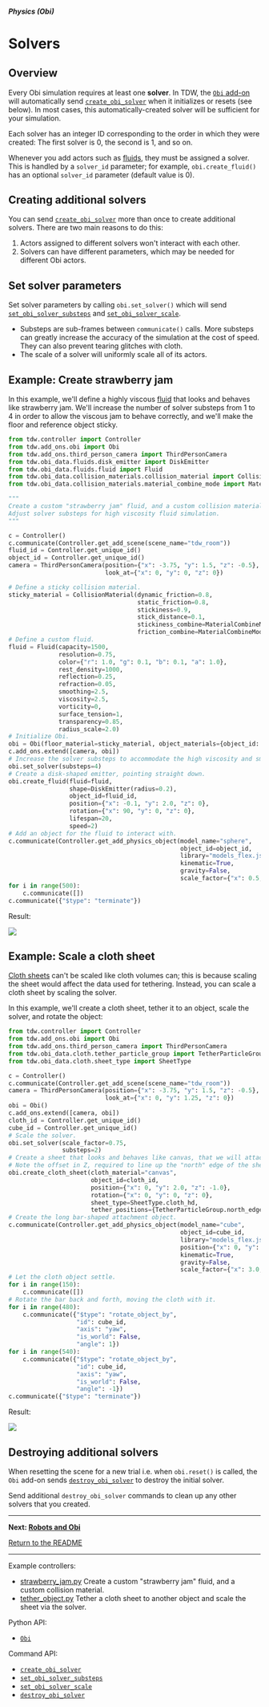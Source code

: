 ##### Physics (Obi)

# Solvers

## Overview

Every Obi simulation requires at least one **solver**. In TDW, the [`Obi` add-on](../../python/add_ons/obi.md) will automatically send [`create_obi_solver`](../../api/command_api.md#create_obi_solver) when it initializes or resets (see below). In most cases, this automatically-created solver will be sufficient for your simulation.

Each solver has an integer ID corresponding to the order in which they were created:  The first solver is 0, the second is 1, and so on. 

Whenever you add actors such as [fluids](fluids.md), they must be assigned a solver. This is handled by a `solver_id` parameter; for example, `obi.create_fluid()` has an optional `solver_id` parameter (default value is 0).

##  Creating additional solvers

You can send [`create_obi_solver`](../../api/command_api.md#create_obi_solver) more than once to create additional solvers. There are two main reasons to do this:

1. Actors assigned to different solvers won't interact with each other.
2. Solvers can have different parameters, which may be needed for different Obi actors.

## Set solver parameters

Set solver parameters by calling `obi.set_solver()` which will send [`set_obi_solver_substeps`](../../api/command_api.md#set_obi_solver_substeps) and [`set_obi_solver_scale`](../../api/command_api.md#set_obi_solver_scale).

- Substeps are sub-frames between `communicate()` calls. More substeps can greatly increase the accuracy of the simulation at the cost of speed. They can also prevent tearing glitches with cloth.
- The scale of a solver will uniformly scale all of its actors.

## Example: Create strawberry jam

In this example, we'll define a highly viscous [fluid](fluids.md) that looks and behaves like strawberry jam. We'll increase the number of solver substeps from 1 to 4 in order to allow the viscous jam to behave correctly, and we'll make the floor and reference object sticky.

```python
from tdw.controller import Controller
from tdw.add_ons.obi import Obi
from tdw.add_ons.third_person_camera import ThirdPersonCamera
from tdw.obi_data.fluids.disk_emitter import DiskEmitter
from tdw.obi_data.fluids.fluid import Fluid
from tdw.obi_data.collision_materials.collision_material import CollisionMaterial
from tdw.obi_data.collision_materials.material_combine_mode import MaterialCombineMode

"""
Create a custom "strawberry jam" fluid, and a custom collision material.
Adjust solver substeps for high viscosity fluid simulation.
"""

c = Controller()
c.communicate(Controller.get_add_scene(scene_name="tdw_room"))
fluid_id = Controller.get_unique_id()
object_id = Controller.get_unique_id()
camera = ThirdPersonCamera(position={"x": -3.75, "y": 1.5, "z": -0.5},
                           look_at={"x": 0, "y": 0, "z": 0})

# Define a sticky collision material.
sticky_material = CollisionMaterial(dynamic_friction=0.8,
                                    static_friction=0.8,
                                    stickiness=0.9,
                                    stick_distance=0.1,
                                    stickiness_combine=MaterialCombineMode.average,
                                    friction_combine=MaterialCombineMode.average)
# Define a custom fluid.
fluid = Fluid(capacity=1500,
              resolution=0.75,
              color={"r": 1.0, "g": 0.1, "b": 0.1, "a": 1.0},
              rest_density=1000,
              reflection=0.25,
              refraction=0.05,
              smoothing=2.5,
              viscosity=2.5,
              vorticity=0,
              surface_tension=1,
              transparency=0.85,
              radius_scale=2.0)
# Initialize Obi.
obi = Obi(floor_material=sticky_material, object_materials={object_id: sticky_material})
c.add_ons.extend([camera, obi])
# Increase the solver substeps to accommodate the high viscosity and smoothing and make the fluid behave more like jam.
obi.set_solver(substeps=4)
# Create a disk-shaped emitter, pointing straight down.
obi.create_fluid(fluid=fluid,
                 shape=DiskEmitter(radius=0.2),
                 object_id=fluid_id,
                 position={"x": -0.1, "y": 2.0, "z": 0},
                 rotation={"x": 90, "y": 0, "z": 0},
                 lifespan=20,
                 speed=2)
# Add an object for the fluid to interact with.
c.communicate(Controller.get_add_physics_object(model_name="sphere",
                                                object_id=object_id,
                                                library="models_flex.json",
                                                kinematic=True,
                                                gravity=False,
                                                scale_factor={"x": 0.5, "y": 0.5, "z": 0.5}))
for i in range(500):
    c.communicate([])
c.communicate({"$type": "terminate"})
```

Result:

![](images/strawberry_jam.gif)

## Example: Scale a cloth sheet

[Cloth sheets](cloth.md) can't be scaled like cloth volumes can; this is because scaling the sheet would affect the data used for tethering. Instead, you can scale a cloth sheet by scaling the solver.

In this example, we'll create a cloth sheet, tether it to an object, scale the solver, and rotate the object:

```python
from tdw.controller import Controller
from tdw.add_ons.obi import Obi
from tdw.add_ons.third_person_camera import ThirdPersonCamera
from tdw.obi_data.cloth.tether_particle_group import TetherParticleGroup
from tdw.obi_data.cloth.sheet_type import SheetType

c = Controller()
c.communicate(Controller.get_add_scene(scene_name="tdw_room"))
camera = ThirdPersonCamera(position={"x": -3.75, "y": 1.5, "z": -0.5},
                           look_at={"x": 0, "y": 1.25, "z": 0})
obi = Obi()
c.add_ons.extend([camera, obi])
cloth_id = Controller.get_unique_id()
cube_id = Controller.get_unique_id()
# Scale the solver.
obi.set_solver(scale_factor=0.75,
               substeps=2)
# Create a sheet that looks and behaves like canvas, that we will attach to a bar-shaped object.
# Note the offset in Z, required to line up the "north" edge of the sheet with the object.
obi.create_cloth_sheet(cloth_material="canvas",
                       object_id=cloth_id,
                       position={"x": 0, "y": 2.0, "z": -1.0},
                       rotation={"x": 0, "y": 0, "z": 0},
                       sheet_type=SheetType.cloth_hd,
                       tether_positions={TetherParticleGroup.north_edge: cube_id})
# Create the long bar-shaped attachment object.
c.communicate(Controller.get_add_physics_object(model_name="cube",
                                                object_id=cube_id,
                                                library="models_flex.json",
                                                position={"x": 0, "y": 2.0, "z": 0},
                                                kinematic=True,
                                                gravity=False,
                                                scale_factor={"x": 3.0, "y": 0.1, "z": 0.1}))
# Let the cloth object settle.
for i in range(150):
    c.communicate([])
# Rotate the bar back and forth, moving the cloth with it.
for i in range(480):
    c.communicate({"$type": "rotate_object_by",
                   "id": cube_id,
                   "axis": "yaw",
                   "is_world": False,
                   "angle": 1})
for i in range(540):
    c.communicate({"$type": "rotate_object_by",
                   "id": cube_id,
                   "axis": "yaw",
                   "is_world": False,
                   "angle": -1})
c.communicate({"$type": "terminate"})
```

Result:

![](images/tether_object.gif)

## Destroying additional solvers

When resetting the scene for a new trial i.e. when `obi.reset()` is called, the `Obi` add-on sends [`destroy_obi_solver`](../../api/command_api.md#destroy_obi_solver) to destroy the initial solver. 

Send additional `destroy_obi_solver` commands to clean up any other solvers that you created.

***

**Next: [Robots and Obi](robots.md)**

[Return to the README](../../../README.md)

***

Example controllers:

- [strawberry_jam.py](https://github.com/threedworld-mit/tdw/blob/master/Python/example_controllers/obi/strawberry_jam.py) Create a custom "strawberry jam" fluid, and a custom collision material.
- [tether_object.py](https://github.com/threedworld-mit/tdw/blob/master/Python/example_controllers/obi/tether_object.py) Tether a cloth sheet to another object and scale the sheet via the solver.

Python API:

- [`Obi`](../../python/add_ons/obi.md)

Command API:

- [`create_obi_solver`](../../api/command_api.md#create_obi_solver)
- [`set_obi_solver_substeps`](../../api/command_api.md#set_obi_solver_substeps)
- [`set_obi_solver_scale`](../../api/command_api.md#set_obi_solver_scale)
- [`destroy_obi_solver`](../../api/command_api.md#destroy_obi_solver)
